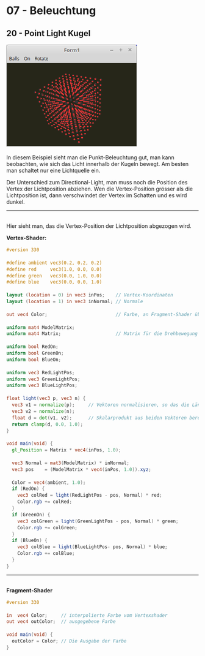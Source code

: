 # 07 - Beleuchtung
## 20 - Point Light Kugel

<img src="image.png" alt="Selfhtml"><br><br>
In diesem Beispiel sieht man die Punkt-Beleuchtung gut, man kann beobachten, wie sich das Licht innerhalb der Kugeln bewegt.
Am besten man schaltet nur eine Lichtquelle ein.

Der Unterschied zum Directional-Light, man muss noch die Position des Vertex der Lichtposition abziehen.
Wen die Vertex-Position grösser als die Lichtposition ist, dann verschwindet der Vertex im Schatten und es wird dunkel.
<hr><br>
Hier sieht man, das die Vertex-Position der Lichtposition abgezogen wird.

<b>Vertex-Shader:</b>

```glsl
#version 330

#define ambient vec3(0.2, 0.2, 0.2)
#define red     vec3(1.0, 0.0, 0.0)
#define green   vec3(0.0, 1.0, 0.0)
#define blue    vec3(0.0, 0.0, 1.0)

layout (location = 0) in vec3 inPos;    // Vertex-Koordinaten
layout (location = 1) in vec3 inNormal; // Normale

out vec4 Color;                         // Farbe, an Fragment-Shader übergeben.

uniform mat4 ModelMatrix;
uniform mat4 Matrix;                    // Matrix für die Drehbewegung und Frustum.

uniform bool RedOn;
uniform bool GreenOn;
uniform bool BlueOn;

uniform vec3 RedLightPos;
uniform vec3 GreenLightPos;
uniform vec3 BlueLightPos;

float light(vec3 p, vec3 n) {
  vec3 v1 = normalize(p);     // Vektoren normalisieren, so das die Länge des Vektors immer 1.0 ist.
  vec3 v2 = normalize(n);
  float d = dot(v1, v2);      // Skalarprodukt aus beiden Vektoren berechnen.
  return clamp(d, 0.0, 1.0);
}

void main(void) {
  gl_Position = Matrix * vec4(inPos, 1.0);

  vec3 Normal = mat3(ModelMatrix) * inNormal;
  vec3 pos    = (ModelMatrix * vec4(inPos, 1.0)).xyz;

  Color = vec4(ambient, 1.0);
  if (RedOn) {
    vec3 colRed = light(RedLightPos - pos, Normal) * red;
    Color.rgb += colRed;
  }
  if (GreenOn) {
    vec3 colGreen = light(GreenLightPos - pos, Normal) * green;
    Color.rgb += colGreen;
  }
  if (BlueOn) {
    vec3 colBlue = light(BlueLightPos- pos, Normal) * blue;
    Color.rgb += colBlue;
  }
}

```

<hr><br>
<b>Fragment-Shader</b>

```glsl
#version 330

in  vec4 Color;     // interpolierte Farbe vom Vertexshader
out vec4 outColor;  // ausgegebene Farbe

void main(void) {
  outColor = Color; // Die Ausgabe der Farbe
}

```


